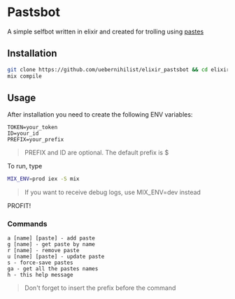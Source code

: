 # Pastsbot

A simple selfbot written in elixir and created for trolling using [pastes](https://copypastatext.com/)

## Installation

```sh
git clone https://github.com/uebernihilist/elixir_pastsbot && cd elixir_pastsbot
mix compile
```

## Usage

After installation you need to create the following ENV variables:

``` text
TOKEN=your_token
ID=your_id
PREFIX=your_prefix
```

> PREFIX and ID are optional.
> The default prefix is $

To run, type

``` sh
MIX_ENV=prod iex -S mix
```

> If you want to receive debug logs, use MIX_ENV=dev instead

PROFIT!

### Commands

``` text
a [name] [paste] - add paste
g [name] - get paste by name
r [name] - remove paste
u [name] [paste] - update paste
s - force-save pastes
ga - get all the pastes names
h - this help message
```

> Don't forget to insert the prefix before the command
